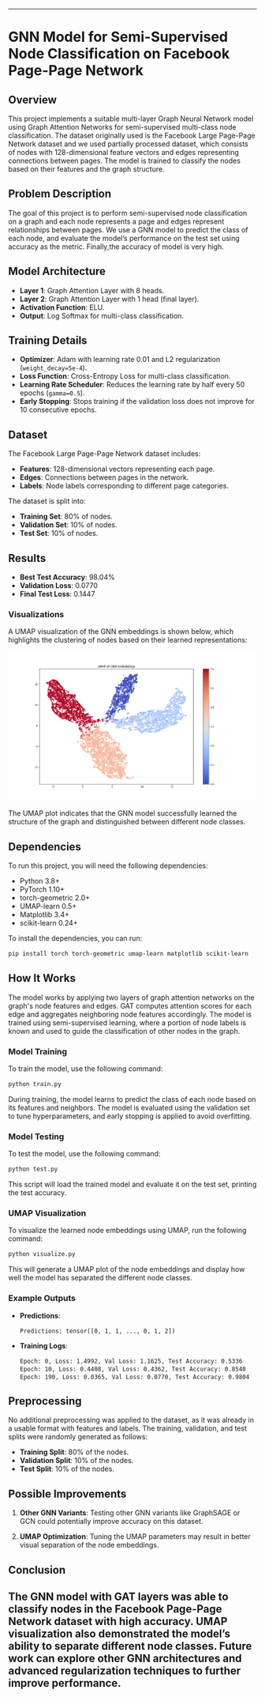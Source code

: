 ---

# GNN Model for Semi-Supervised Node Classification on Facebook Page-Page Network


## Overview
This project implements a suitable multi-layer Graph Neural Network model using Graph Attention Networks  for semi-supervised multi-class node classification. The dataset originally used is the Facebook Large Page-Page Network dataset and we used partially processed dataset, which consists of nodes with 128-dimensional feature vectors and edges representing connections between pages. The model is trained to classify the nodes based on their features and the graph structure. 
## Problem Description
The goal of this project is to perform semi-supervised node classification on a graph and  each node represents a page and edges represent relationships between pages. We use a GNN model to predict the class of each node, and evaluate the model’s performance on the test set using accuracy as the metric. Finally,the accuracy of model is very high.
## Model Architecture
- **Layer 1**: Graph Attention Layer with 8 heads.
- **Layer 2**: Graph Attention Layer with 1 head (final layer).
- **Activation Function**: ELU.
- **Output**: Log Softmax for multi-class classification.

## Training Details
- **Optimizer**: Adam with learning rate 0.01 and L2 regularization (`weight_decay=5e-4`).
- **Loss Function**: Cross-Entropy Loss for multi-class classification.
- **Learning Rate Scheduler**: Reduces the learning rate by half every 50 epochs (`gamma=0.5`).
- **Early Stopping**: Stops training if the validation loss does not improve for 10 consecutive epochs.

## Dataset
The Facebook Large Page-Page Network dataset includes:
- **Features**: 128-dimensional vectors representing each page.
- **Edges**: Connections between pages in the network.
- **Labels**: Node labels corresponding to different page categories.

The dataset is split into:
- **Training Set**: 80% of nodes.
- **Validation Set**: 10% of nodes.
- **Test Set**: 10% of nodes.

## Results
- **Best Test Accuracy**: 98.04%
- **Validation Loss**: 0.0770
- **Final Test Loss**: 0.1447

### Visualizations
A UMAP visualization of the GNN embeddings is shown below, which highlights the clustering of nodes based on their learned representations:

![UMAP of GNN Embeddings](umap_gnn_embeddings.png)

The UMAP plot indicates that the GNN model successfully learned the structure of the graph and distinguished between different node classes.

## Dependencies
To run this project, you will need the following dependencies:
- Python 3.8+
- PyTorch 1.10+
- torch-geometric 2.0+
- UMAP-learn 0.5+
- Matplotlib 3.4+
- scikit-learn 0.24+

To install the dependencies, you can run:

```bash
pip install torch torch-geometric umap-learn matplotlib scikit-learn
```

## How It Works
The model works by applying two layers of graph attention networks on the graph's node features and edges. GAT computes attention scores for each edge and aggregates neighboring node features accordingly. The model is trained using semi-supervised learning, where a portion of node labels is known and used to guide the classification of other nodes in the graph.

### Model Training
To train the model, use the following command:

```bash
python train.py
```

During training, the model learns to predict the class of each node based on its features and neighbors. The model is evaluated using the validation set to tune hyperparameters, and early stopping is applied to avoid overfitting.

### Model Testing
To test the model, use the following command:

```bash
python test.py
```

This script will load the trained model and evaluate it on the test set, printing the test accuracy.

### UMAP Visualization
To visualize the learned node embeddings using UMAP, run the following command:

```bash
python visualize.py
```

This will generate a UMAP plot of the node embeddings and display how well the model has separated the different node classes.

### Example Outputs
- **Predictions**:
    ```
    Predictions: tensor([0, 1, 1, ..., 0, 1, 2])
    ```

- **Training Logs**:
    ```
    Epoch: 0, Loss: 1.4992, Val Loss: 1.1625, Test Accuracy: 0.5336
    Epoch: 10, Loss: 0.4408, Val Loss: 0.4362, Test Accuracy: 0.8540
    Epoch: 190, Loss: 0.0365, Val Loss: 0.0770, Test Accuracy: 0.9804
    ```

## Preprocessing
No additional preprocessing was applied to the dataset, as it was already in a usable format with features and labels. The training, validation, and test splits were randomly generated as follows:
- **Training Split**: 80% of the nodes.
- **Validation Split**: 10% of the nodes.
- **Test Split**: 10% of the nodes.

## Possible Improvements
1. **Other GNN Variants**: Testing other GNN variants like GraphSAGE or GCN could potentially improve accuracy on this dataset.

2. **UMAP Optimization**: Tuning the UMAP parameters may result in better visual separation of the node embeddings.

## Conclusion
The GNN model with GAT layers was able to classify nodes in the Facebook Page-Page Network dataset with high accuracy. UMAP visualization also demonstrated the model’s ability to separate different node classes. Future work can explore other GNN architectures and advanced regularization techniques to further improve performance.
---